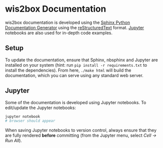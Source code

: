 # wis2box Documentation

wis2box documentation is developed using the [Sphinx Python Documentation Generator](https://www.sphinx-doc.org)
using the [reStructuredText](https://www.sphinx-doc.org/en/master/usage/restructuredtext/index.html)
format.  [Jupyter](https://jupyter.org) notebooks are also used for in-depth code examples.

## Setup
To update the documentation, ensure that Sphinx, nbsphinx and Jupyter are installed on your system (hint:
run `pip install -r requirements.txt` to install the dependencies).  From here, `./make html` will
build the documentation, which you can serve using any standard web server.

## Jupyter
Some of the documentation is developed using Jupyter notebooks.  To edit/update the Jupyter notebooks:

```bash
jupyter notebook
# browser should appear
```

When saving Jupyter notebooks to version control, always ensure that they are fully rendered
**before** committing (from the Jupyter menu, select *Cell -> Run All*).
